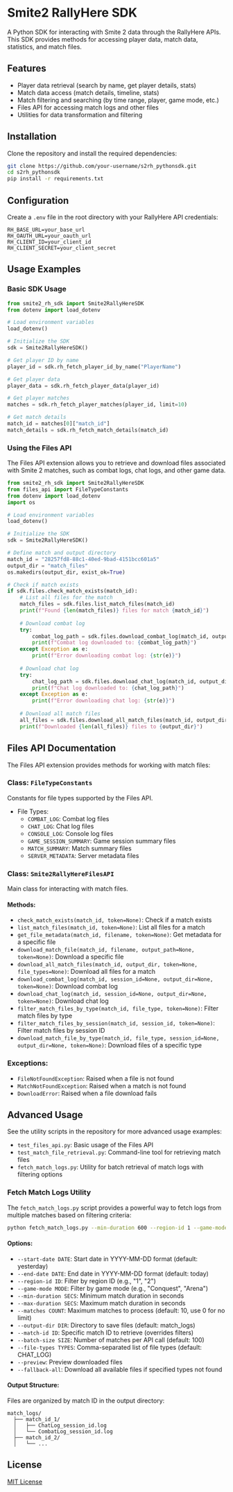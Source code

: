 # Smite2 RallyHere SDK

A Python SDK for interacting with Smite 2 data through the RallyHere APIs. This SDK provides methods for accessing player data, match data, statistics, and match files.

## Features

- Player data retrieval (search by name, get player details, stats)
- Match data access (match details, timeline, stats)
- Match filtering and searching (by time range, player, game mode, etc.)
- Files API for accessing match logs and other files
- Utilities for data transformation and filtering

## Installation

Clone the repository and install the required dependencies:

```bash
git clone https://github.com/your-username/s2rh_pythonsdk.git
cd s2rh_pythonsdk
pip install -r requirements.txt
```

## Configuration

Create a `.env` file in the root directory with your RallyHere API credentials:

```
RH_BASE_URL=your_base_url
RH_OAUTH_URL=your_oauth_url
RH_CLIENT_ID=your_client_id
RH_CLIENT_SECRET=your_client_secret
```

## Usage Examples

### Basic SDK Usage

```python
from smite2_rh_sdk import Smite2RallyHereSDK
from dotenv import load_dotenv

# Load environment variables
load_dotenv()

# Initialize the SDK
sdk = Smite2RallyHereSDK()

# Get player ID by name
player_id = sdk.rh_fetch_player_id_by_name("PlayerName")

# Get player data
player_data = sdk.rh_fetch_player_data(player_id)

# Get player matches
matches = sdk.rh_fetch_player_matches(player_id, limit=10)

# Get match details
match_id = matches[0]["match_id"]
match_details = sdk.rh_fetch_match_details(match_id)
```

### Using the Files API

The Files API extension allows you to retrieve and download files associated with Smite 2 matches, such as combat logs, chat logs, and other game data.

```python
from smite2_rh_sdk import Smite2RallyHereSDK
from files_api import FileTypeConstants
from dotenv import load_dotenv
import os

# Load environment variables
load_dotenv()

# Initialize the SDK
sdk = Smite2RallyHereSDK()

# Define match and output directory
match_id = "28257fd8-88c1-40ed-9bad-4151bcc601a5"
output_dir = "match_files"
os.makedirs(output_dir, exist_ok=True)

# Check if match exists
if sdk.files.check_match_exists(match_id):
    # List all files for the match
    match_files = sdk.files.list_match_files(match_id)
    print(f"Found {len(match_files)} files for match {match_id}")
    
    # Download combat log
    try:
        combat_log_path = sdk.files.download_combat_log(match_id, output_dir=output_dir)
        print(f"Combat log downloaded to: {combat_log_path}")
    except Exception as e:
        print(f"Error downloading combat log: {str(e)}")
    
    # Download chat log
    try:
        chat_log_path = sdk.files.download_chat_log(match_id, output_dir=output_dir)
        print(f"Chat log downloaded to: {chat_log_path}")
    except Exception as e:
        print(f"Error downloading chat log: {str(e)}")
    
    # Download all match files
    all_files = sdk.files.download_all_match_files(match_id, output_dir)
    print(f"Downloaded {len(all_files)} files to {output_dir}")
```

## Files API Documentation

The Files API extension provides methods for working with match files:

### Class: `FileTypeConstants`

Constants for file types supported by the Files API.

- File Types:
  - `COMBAT_LOG`: Combat log files
  - `CHAT_LOG`: Chat log files
  - `CONSOLE_LOG`: Console log files
  - `GAME_SESSION_SUMMARY`: Game session summary files
  - `MATCH_SUMMARY`: Match summary files
  - `SERVER_METADATA`: Server metadata files

### Class: `Smite2RallyHereFilesAPI`

Main class for interacting with match files.

#### Methods:

- `check_match_exists(match_id, token=None)`: Check if a match exists
- `list_match_files(match_id, token=None)`: List all files for a match
- `get_file_metadata(match_id, filename, token=None)`: Get metadata for a specific file
- `download_match_file(match_id, filename, output_path=None, token=None)`: Download a specific file
- `download_all_match_files(match_id, output_dir, token=None, file_types=None)`: Download all files for a match
- `download_combat_log(match_id, session_id=None, output_dir=None, token=None)`: Download combat log
- `download_chat_log(match_id, session_id=None, output_dir=None, token=None)`: Download chat log
- `filter_match_files_by_type(match_id, file_type, token=None)`: Filter match files by type
- `filter_match_files_by_session(match_id, session_id, token=None)`: Filter match files by session ID
- `download_match_file_by_type(match_id, file_type, session_id=None, output_dir=None, token=None)`: Download files of a specific type

### Exceptions:

- `FileNotFoundException`: Raised when a file is not found
- `MatchNotFoundException`: Raised when a match is not found
- `DownloadError`: Raised when a file download fails

## Advanced Usage

See the utility scripts in the repository for more advanced usage examples:

- `test_files_api.py`: Basic usage of the Files API
- `test_match_file_retrieval.py`: Command-line tool for retrieving match files
- `fetch_match_logs.py`: Utility for batch retrieval of match logs with filtering options

### Fetch Match Logs Utility

The `fetch_match_logs.py` script provides a powerful way to fetch logs from multiple matches based on filtering criteria:

```bash
python fetch_match_logs.py --min-duration 600 --region-id 1 --game-mode Conquest --matches 100 --start-date 2025-04-20 --end-date 2025-04-21
```

#### Options:
- `--start-date DATE`: Start date in YYYY-MM-DD format (default: yesterday)
- `--end-date DATE`: End date in YYYY-MM-DD format (default: today)
- `--region-id ID`: Filter by region ID (e.g., "1", "2")
- `--game-mode MODE`: Filter by game mode (e.g., "Conquest", "Arena")
- `--min-duration SECS`: Minimum match duration in seconds
- `--max-duration SECS`: Maximum match duration in seconds
- `--matches COUNT`: Maximum matches to process (default: 10, use 0 for no limit)
- `--output-dir DIR`: Directory to save files (default: match_logs)
- `--match-id ID`: Specific match ID to retrieve (overrides filters)
- `--batch-size SIZE`: Number of matches per API call (default: 100)
- `--file-types TYPES`: Comma-separated list of file types (default: CHAT_LOG)
- `--preview`: Preview downloaded files
- `--fallback-all`: Download all available files if specified types not found

#### Output Structure:
Files are organized by match ID in the output directory:
```
match_logs/
  ├── match_id_1/
  │   ├── ChatLog_session_id.log
  │   └── CombatLog_session_id.log
  ├── match_id_2/
  │   └── ...
```

## License

[MIT License](LICENSE)

